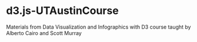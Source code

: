# d3.js-UTAustinCourse
Materials from Data Visualization and Infographics with D3 course taught by Alberto Cairo and Scott Murray
